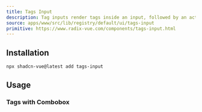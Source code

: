 ```yaml
---
title: Tags Input
description: Tag inputs render tags inside an input, followed by an actual text input.
source: apps/www/src/lib/registry/default/ui/tags-input
primitive: https://www.radix-vue.com/components/tags-input.html
---
```


<ComponentPreview name="TagsInputDemo" /> 

## Installation

```bash
npx shadcn-vue@latest add tags-input
```


## Usage

### Tags with Combobox

<ComponentPreview name="TagsInputComboboxDemo" /> 
